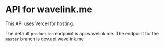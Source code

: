 # API for wavelink.me

This API uses Vercel for hosting.

The default `production` endpoint is api.wavelink.me.
The endpoint for the `master` branch is dev.api.wavelink.me